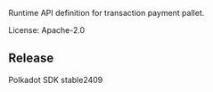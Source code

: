 Runtime API definition for transaction payment pallet.

License: Apache-2.0


## Release

Polkadot SDK stable2409
